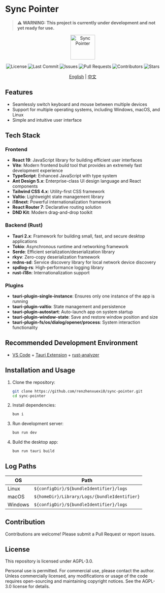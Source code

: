 # Sync Pointer

> **⚠️ WARNING: This project is currently under development and not yet ready for use.**

<div align="center">
   <img src="https://raw.githubusercontent.com/renzhenxuexi0/sync-pointer/release/public/favicon.ico" alt="Sync Pointer" width="80" />
   
   <p>
      <img src="https://img.shields.io/github/license/renzhenxuexi0/sync-pointer" alt="License" />
      <img src="https://img.shields.io/github/last-commit/renzhenxuexi0/sync-pointer" alt="Last Commit" />
      <img src="https://img.shields.io/github/issues/renzhenxuexi0/sync-pointer" alt="Issues" />
      <img src="https://img.shields.io/github/issues-pr/renzhenxuexi0/sync-pointer" alt="Pull Requests" />
      <img src="https://img.shields.io/github/contributors/renzhenxuexi0/sync-pointer" alt="Contributors" />
      <img src="https://img.shields.io/github/stars/renzhenxuexi0/sync-pointer" alt="Stars" />
   </p>

   <p>
      <a href="README.md">English</a> | 
      <a href="README_zh.md">中文</a>
   </p>
</div>

## Features

- Seamlessly switch keyboard and mouse between multiple devices
- Support for multiple operating systems, including Windows, macOS, and Linux
- Simple and intuitive user interface

## Tech Stack

### Frontend

- **React 19**: JavaScript library for building efficient user interfaces
- **Vite**: Modern frontend build tool that provides an extremely fast development experience
- **TypeScript**: Enhanced JavaScript with type system
- **Ant Design 5.x**: Enterprise-class UI design language and React components
- **Tailwind CSS 4.x**: Utility-first CSS framework
- **Valtio**: Lightweight state management library
- **i18next**: Powerful internationalization framework
- **React Router 7**: Declarative routing solution
- **DND Kit**: Modern drag-and-drop toolkit

### Backend (Rust)

- **Tauri 2.x**: Framework for building small, fast, and secure desktop applications
- **Tokio**: Asynchronous runtime and networking framework
- **Serde**: Efficient serialization/deserialization library
- **rkyv**: Zero-copy deserialization framework
- **mdns-sd**: Service discovery library for local network device discovery
- **spdlog-rs**: High-performance logging library
- **rust-i18n**: Internationalization support

### Plugins

- **tauri-plugin-single-instance**: Ensures only one instance of the app is running
- **tauri-plugin-valtio**: State management and persistence
- **tauri-plugin-autostart**: Auto-launch app on system startup
- **tauri-plugin-window-state**: Save and restore window position and size
- **tauri-plugin-fs/os/dialog/opener/process**: System interaction functionality

## Recommended Development Environment

- [VS Code](https://code.visualstudio.com/) + [Tauri Extension](https://marketplace.visualstudio.com/items?itemName=tauri-apps.tauri-vscode) + [rust-analyzer](https://marketplace.visualstudio.com/items?itemName=rust-lang.rust-analyzer)

## Installation and Usage

1. Clone the repository:

   ```bash
   git clone https://github.com/renzhenxuexi0/sync-pointer.git
   cd sync-pointer
   ```

2. Install dependencies:

   ```bash
   bun i
   ```

3. Run development server:

   ```bash
   bun run dev
   ```

4. Build the desktop app:
   ```bash
   bun run tauri build
   ```

## Log Paths

| OS      | Path                                         |
| ------- | -------------------------------------------- |
| Linux   | `${configDir}/${bundleIdentifier}/logs`      |
| macOS   | `${homeDir}/Library/Logs/{bundleIdentifier}` |
| Windows | `${configDir}/${bundleIdentifier}/logs`      |

## Contribution

Contributions are welcome! Please submit a Pull Request or report issues.

## License

This repository is licensed under AGPL-3.0.

Personal use is permitted. For commercial use, please contact the author. Unless commercially licensed, any modifications or usage of the code requires open-sourcing and maintaining copyright notices. See the AGPL-3.0 license for details.

